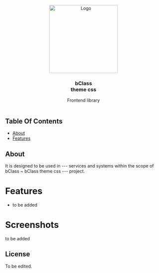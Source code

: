 
<p align="center">
  <a href="https://github.com/EW-EndWall/SHORT">
    <img src="https://github.com/EW-EndWall/bClass-theme-css/assets/43109779/861d6b46-fc2a-4798-a8db-d7bc33eba9d3" alt="Logo" width="220" height="auto">
  </a>



  <h3 align="center">bClass<br/>theme css</h3>

  <p align="center">
    Frontend library
    <br/>
    <br/>
  </p>
</p>

## Table Of Contents

* [About](#about)
* [Features](#features)

## About

It is designed to be used in --- services and systems within the scope of bClass ~ bClass theme css --- project.

# Features

- to be added

# Screenshots

to be added

## License

To be edited.

